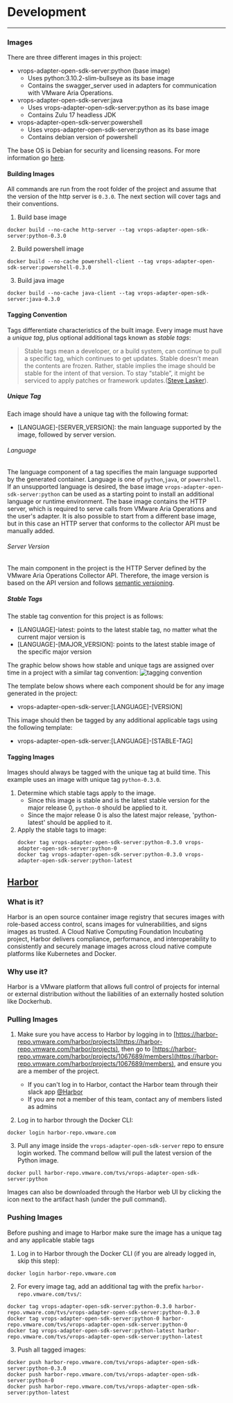 # Development
* * *
### Images
There are three different images in this project:
- vrops-adapter-open-sdk-server:python (base image)
	- Uses python:3.10.2-slim-bullseye as its base image
	- Contains the swagger_server used in adapters for communication with VMware Aria Operations.
- vrops-adapter-open-sdk-server:java
	- Uses vrops-adapter-open-sdk-server:python as its base image
	- Contains Zulu 17 headless JDK
- vrops-adapter-open-sdk-server:powershell
	- Uses vrops-adapter-open-sdk-server:python as its base image
	- Contains debian version of powershell

The base OS is Debian for security and licensing reasons. For more information go [here](https://confluence.eng.vmware.com/display/OS/Container+Base+OS).

#### Building Images
All commands are run from the root folder of the project and assume that the version of the http server is `0.3.0`.
The next section will cover tags and their conventions.

1. Build base image
```
docker build --no-cache http-server --tag vrops-adapter-open-sdk-server:python-0.3.0
```
2. Build powershell image
```
docker build --no-cache powershell-client --tag vrops-adapter-open-sdk-server:powershell-0.3.0
```
3. Build java image
```
docker build --no-cache java-client --tag vrops-adapter-open-sdk-server:java-0.3.0
```

#### Tagging Convention
Tags differentiate characteristics of the built image. Every image must have a _unique tag_, plus optional additional tags known as _stable tags_:

>   Stable tags mean a developer, or a build system, can continue to pull a specific tag, which
>   continues to get updates. Stable doesn’t mean the contents are frozen. Rather, stable implies the image
>   should be stable for the intent of that version. To stay “stable”, it might be serviced to apply
>   patches or framework updates.([Steve Lasker](https://docs.microsoft.com/en-us/azure/container-registry/container-registry-image-tag-version#:~:text=Stable%20tags%20mean,or%20framework%20updates.)).

##### Unique Tag
Each image should have a unique tag with the following format:

- [LANGUAGE]-[SERVER_VERSION]: the main language supported by the image, followed by server version.

###### Language
The language component of a tag specifies the main language supported by the generated container.
Language is one of `python`,`java`, or `powershell`. If an unsupported language is desired, the base
image `vrops-adapter-open-sdk-server:python` can be used as a starting point to install an additional
language or runtime environment. The base image contains the HTTP server, which is required to serve
calls from VMware Aria Operations and the user's adapter. It is also possible to start from a different 
base image, but in this case an HTTP server that conforms to the collector API must be manually added.

###### Server Version
The main component in the project is the HTTP Server defined by the VMware Aria Operations Collector API. 
Therefore, the image version is based on the API version and follows [semantic versioning](https://semver.org/).


##### Stable Tags
The stable tag convention for this project is as follows:

- [LANGUAGE]-latest: points to the latest stable tag, no matter what the current major version is
- [LANGUAGE]-[MAJOR_VERSION]: points to the latest stable image of the specific major version

The graphic below shows how stable and unique tags are assigned over time in a project with a similar tag convention:
![tagging convention](https://stevelaskerblog.files.wordpress.com/2018/03/stabletagging.gif)


The template below shows where each component should be for any image generated
in the project:

 - vrops-adapter-open-sdk-server:[LANGUAGE]-[VERSION]

This image should then be tagged by any additional applicable tags using the
following template:

 - vrops-adapter-open-sdk-server:[LANGUAGE]-[STABLE-TAG]

#### Tagging Images
Images should always be tagged with the unique tag at build time. This example uses an image with
unique tag `python-0.3.0`.

1. Determine which stable tags apply to the image.
	- Since this image is stable and is the latest stable version for the major release 0,  `python-0` should be applied to it.
	- Since the major release 0 is also the latest major release, 'python-latest' should be applied to it.
2. Apply the stable tags to image:
	```
	docker tag vrops-adapter-open-sdk-server:python-0.3.0 vrops-adapter-open-sdk-server:python-0
	docker tag vrops-adapter-open-sdk-server:python-0.3.0 vrops-adapter-open-sdk-server:python-latest
	```

## [Harbor](https://confluence.eng.vmware.com/display/HARBOR/Harbor)

### What is it?
Harbor is an open source container image registry that secures images
with role-based access control, scans images for vulnerabilities, and signs
images as trusted. A Cloud Native Computing Foundation Incubating project, Harbor delivers compliance, performance,
and interoperability to consistently and securely manage images across cloud
native compute platforms like Kubernetes and Docker.

### Why use it?
Harbor is a VMware platform that allows full control of projects for internal or external distribution
without the liabilities of an externally hosted solution like Dockerhub.

### Pulling Images

1. Make sure you have access to Harbor by logging in to [https://harbor-repo.vmware.com/harbor/projects](https://harbor-repo.vmware.com/harbor/projects),
then go to [https://harbor-repo.vmware.com/harbor/projects/1067689/members](https://harbor-repo.vmware.com/harbor/projects/1067689/members), and ensure you are a member of the project.
	- If you can't log in to Harbor, contact the Harbor team through their slack app [@Harbor](https://cloud-native.slack.com/messages/harbor)
	- If you are not a member of this team, contact any of members listed as admins

2. Log in to harbor through the Docker CLI:
```
docker login harbor-repo.vmware.com
```

3. Pull any image inside the `vrops-adapter-open-sdk-server`  repo to ensure login worked. The command
bellow will pull the latest version of the Python image.
```
docker pull harbor-repo.vmware.com/tvs/vrops-adapter-open-sdk-server:python
```
Images can also be downloaded through the Harbor web UI by clicking the icon next to the artifact hash (under the pull command).
### Pushing Images
Before pushing and image to Harbor make sure the image has a unique tag and any applicable stable tags

1. Log in to Harbor through the Docker CLI (if you are already logged in, skip this step):
```
docker login harbor-repo.vmware.com
```

2. For every image tag, add an additional tag with the prefix `harbor-repo.vmware.com/tvs/`:
```
docker tag vrops-adapter-open-sdk-server:python-0.3.0 harbor-repo.vmware.com/tvs/vrops-adapter-open-sdk-server:python-0.3.0
docker tag vrops-adapter-open-sdk-server:python-0 harbor-repo.vmware.com/tvs/vrops-adapter-open-sdk-server:python-0
docker tag vrops-adapter-open-sdk-server:python-latest harbor-repo.vmware.com/tvs/vrops-adapter-open-sdk-server:python-latest
```

3. Push all tagged images:
```
docker push harbor-repo.vmware.com/tvs/vrops-adapter-open-sdk-server:python-0.3.0
docker push harbor-repo.vmware.com/tvs/vrops-adapter-open-sdk-server:python-0
docker push harbor-repo.vmware.com/tvs/vrops-adapter-open-sdk-server:python-latest
```
